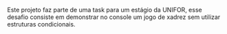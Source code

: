 Este projeto faz parte de uma task para um estágio da UNIFOR, esse desafio consiste em demonstrar no console um jogo de xadrez sem utilizar estruturas condicionais.
